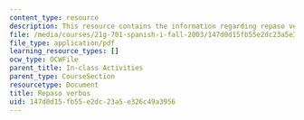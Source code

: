 ```yaml
---
content_type: resource
description: This resource contains the information regarding repaso verbos.
file: /media/courses/21g-701-spanish-i-fall-2003/147d0d15fb55e2dc23a5e326c49a3956_MIT21G_701F03_11repa.pdf
file_type: application/pdf
learning_resource_types: []
ocw_type: OCWFile
parent_title: In-class Activities
parent_type: CourseSection
resourcetype: Document
title: Repaso verbos
uid: 147d0d15-fb55-e2dc-23a5-e326c49a3956
---
```

